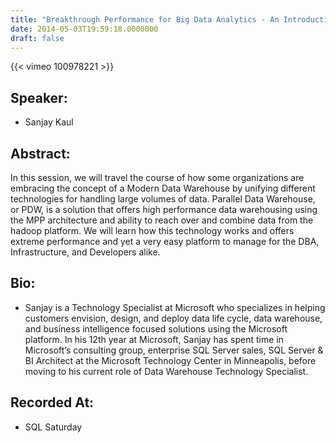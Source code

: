 ```yaml
---
title: "Breakthrough Performance for Big Data Analytics - An Introduction to PDW"
date: 2014-05-03T19:59:18.0000000
draft: false
---
```


{{< vimeo 100978221 >}}

## Speaker:

 - Sanjay Kaul

## Abstract:

<p>In this session, we will travel the course of how some organizations are embracing the concept of a Modern Data Warehouse by unifying different technologies for handling large volumes of data. Parallel Data Warehouse, or PDW, is a solution that offers high performance data warehousing using the MPP architecture and ability to reach over and combine data from the hadoop platform. We will learn how this technology works and offers extreme performance and yet a very easy platform to manage for the DBA, Infrastructure, and Developers alike.</p>

## Bio:

 - <p>Sanjay is a Technology Specialist at Microsoft who specializes in helping customers envision, design, and deploy data life cycle, data warehouse, and business intelligence focused solutions using the Microsoft platform. In his 12th year at Microsoft, Sanjay has spent time in Microsoft’s consulting group, enterprise SQL Server sales, SQL Server & BI Architect at the Microsoft Technology Center in Minneapolis, before moving to his current role of Data Warehouse Technology Specialist.</p>

## Recorded At:

 - SQL Saturday

